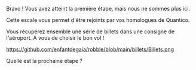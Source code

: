 Bravo ! Vous avez atteint la première étape, mais nous ne sommes plus ici.

Cette escale vous permet d'être rejoints par vos homologues de Quantico.

Vous récupérez ensemble une série de billets dans une consigne de l'aéroport. A vous de choisir le bon vol !

https://github.com/enfantdegaia/robble/blob/main/billets/Billets.png 

Quelle est la prochaine étape ?
